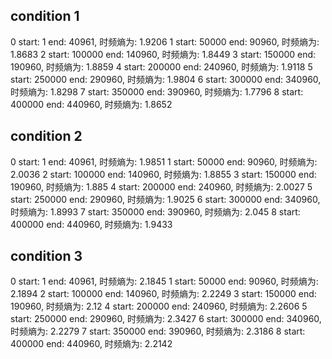 ## condition 1

0
start: 1 end: 40961, 时频熵为: 1.9206
1
start: 50000 end: 90960, 时频熵为: 1.8683
2
start: 100000 end: 140960, 时频熵为: 1.8449
3
start: 150000 end: 190960, 时频熵为: 1.8859
4
start: 200000 end: 240960, 时频熵为: 1.9118
5
start: 250000 end: 290960, 时频熵为: 1.9804
6
start: 300000 end: 340960, 时频熵为: 1.8298
7
start: 350000 end: 390960, 时频熵为: 1.7796
8
start: 400000 end: 440960, 时频熵为: 1.8652

## condition 2

0
start: 1 end: 40961, 时频熵为: 1.9851
1
start: 50000 end: 90960, 时频熵为: 2.0036
2
start: 100000 end: 140960, 时频熵为: 1.8855
3
start: 150000 end: 190960, 时频熵为: 1.885
4
start: 200000 end: 240960, 时频熵为: 2.0027
5
start: 250000 end: 290960, 时频熵为: 1.9025
6
start: 300000 end: 340960, 时频熵为: 1.8993
7
start: 350000 end: 390960, 时频熵为: 2.045
8
start: 400000 end: 440960, 时频熵为: 1.9433

##  condition 3

0
start: 1 end: 40961, 时频熵为: 2.1845
1
start: 50000 end: 90960, 时频熵为: 2.1894
2
start: 100000 end: 140960, 时频熵为: 2.2249
3
start: 150000 end: 190960, 时频熵为: 2.12
4
start: 200000 end: 240960, 时频熵为: 2.2606
5
start: 250000 end: 290960, 时频熵为: 2.3427
6
start: 300000 end: 340960, 时频熵为: 2.2279
7
start: 350000 end: 390960, 时频熵为: 2.3186
8
start: 400000 end: 440960, 时频熵为: 2.2142